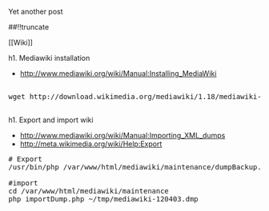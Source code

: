 Yet another post

[meta:author]: <> (Jonas Colmsjo)
[meta:title]: <> (Mediawiki-installation.md)
[meta:date]: <> (2012-01-01)
[meta:nested:key]: <> (Metadata value)

##!!truncate


[[Wiki]]

h1. Mediawiki installation

* http://www.mediawiki.org/wiki/Manual:Installing_MediaWiki

<pre>

wget http://download.wikimedia.org/mediawiki/1.18/mediawiki-1.18.2.tar.gz

</pre>



h1. Export and import wiki

* http://www.mediawiki.org/wiki/Manual:Importing_XML_dumps
* http://meta.wikimedia.org/wiki/Help:Export

<pre>
# Export
/usr/bin/php /var/www/html/mediawiki/maintenance/dumpBackup.php  --full > /backups/mediawik.dmp

#import
cd /var/www/html/mediawiki/maintenance
php importDump.php ~/tmp/mediawiki-120403.dmp

</pre>
